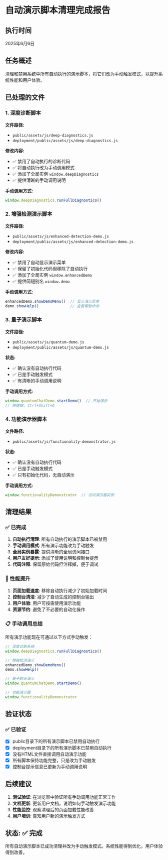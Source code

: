 # 自动演示脚本清理完成报告

## 执行时间
2025年6月6日

## 任务概述
清理和禁用系统中所有自动执行的演示脚本，将它们改为手动触发模式，以提升系统性能和用户体验。

## 已处理的文件

### 1. 深度诊断脚本
**文件路径:**
- `public/assets/js/deep-diagnostics.js`
- `deployment/public/assets/js/deep-diagnostics.js`

**修改内容:**
- ✅ 禁用了自动执行的诊断代码
- ✅ 将自动执行改为手动调用模式
- ✅ 添加了全局实例 `window.deepDiagnostics`
- ✅ 提供清晰的手动调用说明

**手动调用方式:**
```javascript
window.deepDiagnostics.runFullDiagnostics()
```

### 2. 增强检测演示脚本
**文件路径:**
- `public/assets/js/enhanced-detection-demo.js`
- `deployment/public/assets/js/enhanced-detection-demo.js`

**修改内容:**
- ✅ 禁用了自动显示演示菜单
- ✅ 保留了初始化代码但移除了自动执行
- ✅ 添加了全局实例 `window.enhancedDemo`
- ✅ 提供简短别名 `window.demo`

**手动调用方式:**
```javascript
enhancedDemo.showDemoMenu()  // 显示演示菜单
demo.showHelp()              // 查看帮助命令
```

### 3. 量子演示脚本
**文件路径:**
- `public/assets/js/quantum-demo.js`
- `deployment/public/assets/js/quantum-demo.js`

**状态:**
- ✅ 确认没有自动执行代码
- ✅ 已是手动触发模式
- ✅ 有清晰的手动调用说明

**手动调用方式:**
```javascript
window.quantumChatDemo.startDemo()  // 开始演示
// 快捷键: Ctrl+Shift+Q
```

### 4. 功能演示器脚本
**文件路径:**
- `public/assets/js/functionality-demonstrator.js`

**状态:**
- ✅ 确认没有自动执行代码
- ✅ 已是手动触发模式
- ✅ 只有初始化代码，无自动演示

**手动调用方式:**
```javascript
window.functionalityDemonstrator  // 访问演示器实例
```

## 清理结果

### ✅ 已完成
1. **自动执行清理**: 所有自动执行的演示脚本已被禁用
2. **手动调用模式**: 所有演示功能改为手动触发
3. **全局实例暴露**: 提供清晰的全局访问接口
4. **用户友好提示**: 添加了使用说明和控制台提示
5. **代码注释**: 保留原始代码但注释掉，便于调试

### 🚀 性能提升
1. **页面加载速度**: 移除自动执行减少了初始加载时间
2. **控制台清洁**: 减少了自动生成的控制台输出
3. **用户体验**: 用户可按需使用演示功能
4. **资源节约**: 避免了不必要的自动化操作

### 📋 手动调用总结
所有演示功能现在可通过以下方式手动触发：

```javascript
// 深度诊断系统
window.deepDiagnostics.runFullDiagnostics()

// 增强检测演示
enhancedDemo.showDemoMenu()
demo.showHelp()

// 量子聊天演示  
window.quantumChatDemo.startDemo()

// 功能演示器
window.functionalityDemonstrator
```

## 验证状态

### ✅ 已验证
- [x] public目录下的所有演示脚本已禁用自动执行
- [x] deployment目录下的所有演示脚本已禁用自动执行  
- [x] 没有HTML文件直接调用自动演示功能
- [x] 所有脚本保持功能完整，只是改为手动触发
- [x] 控制台提示信息已更新为手动调用说明

## 后续建议

1. **测试验证**: 在浏览器中验证所有手动调用功能正常工作
2. **文档更新**: 更新用户文档，说明如何手动触发演示功能
3. **性能监控**: 观察清理后的页面加载性能改善
4. **用户培训**: 告知用户新的演示触发方式

## 状态: ✅ 完成
所有自动演示脚本已成功清理并改为手动触发模式。系统性能得到优化，用户体验得到改善。
